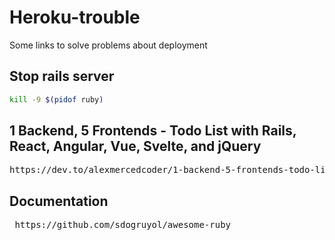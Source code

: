 # Heroku-trouble
Some links to solve problems about deployment

## Stop rails server
```bash
kill -9 $(pidof ruby)
```
## 1 Backend, 5 Frontends - Todo List with Rails, React, Angular, Vue, Svelte, and jQuery
<pre>
https://dev.to/alexmercedcoder/1-backend-5-frontends-todo-list-with-rails-react-angular-vue-svelte-and-jquery-18kp
</pre>

## Documentation
<pre> https://github.com/sdogruyol/awesome-ruby
</pre>
